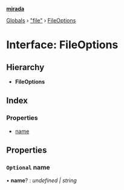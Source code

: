 **[mirada](../README.md)**

[Globals](../README.md) › ["file"](../modules/_file_.md) › [FileOptions](_file_.fileoptions.md)

# Interface: FileOptions

## Hierarchy

* **FileOptions**

## Index

### Properties

* [name](_file_.fileoptions.md#optional-name)

## Properties

### `Optional` name

• **name**? : *undefined | string*